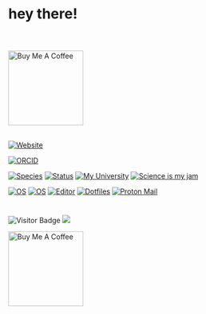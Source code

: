 
# hey there!


###
<br />
<br />
<a href="https://calendar.app.google/C1vUcTQm3orrp6Rr6" target="_blank"><img src="Screenshot 2023-07-03 at 18-54-50 Mount Royal University – Calendar - Tuesday 4 July 2023.png" alt="Buy Me A Coffee" width="150" ></a>
<br />
<br />


[![Website](https://img.shields.io/badge/Website-adhillon.me-informational?style=flat-square&color=black&logo=vercel&logoColor=white)](https://adhillon.me)

[![ORCID](https://img.shields.io/badge/ORCID-0000--0001--6615--8677-blue?style=flat-square&logo=orcid&logoColor=white)](https://orcid.org/0009-0009-7729-3060)


[![Species](https://img.shields.io/badge/Species-Homo_sapiens-success?style=flat-square&logo=mailchimp&logoColor=white)](https://en.wikipedia.org/wiki/Homo_sapiens)
[![Status](https://img.shields.io/badge/Status-Stable-success?style=flat-square&logo=gravatar&logoColor=white)](https://en.wikipedia.org/wiki/Life)
[![My University](https://img.shields.io/badge/My%20jam-science-critical?style=flat-square&logo=electron&logoColor=white)](https://mtroyal.ca)
[![Science is my jam](https://img.shields.io/badge/My%20jam-science-critical?style=flat-square&logo=electron&logoColor=white)](https://github.com/adhillon192)

[![OS](https://img.shields.io/badge/Windows-informational?style=flat-square&logo=microsoft&logoColor=white)](https://en.wikipedia.org/wiki/Windows10)
[![OS](https://img.shields.io/badge/OS-Linux-informational?style=flat-square&logo=linux&logoColor=white)](https://en.wikipedia.org/wiki/Linux)
[![Editor](https://img.shields.io/badge/Editor-Intellij-blue?style=flat-square&logo=intellij-idea-code&logoColor=white)](https://www.jetbrains.com/idea)
[![Dotfiles](https://img.shields.io/badge/Setup-Dotfiles-blue?style=flat-square&logo=when-i-work&logoColor=white)](https://github.com/adhillon192/dotfiles)
[![Proton Mail](https://img.shields.io/badge/Email%20service-Proton%20Mail-informational?style=flat-square&color=8B89CC&logo=protonmail&logoColor=white)](https://proton.me/mail)


#


![Visitor Badge](https://visitor-badge.laobi.icu/badge?page_id=adhillon192.adhillon192)
![](https://visitor-badge.glitch.me/badge?page_id=adhillon192.adhillon.192)



<a href="https://www.buymeacoffee.com/adhil365C" target="_blank"><img src="https://cdn.buymeacoffee.com/buttons/v2/default-red.png" alt="Buy Me A Coffee" width="150" ></a>




